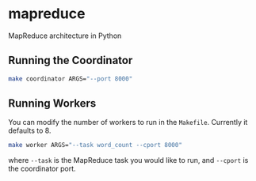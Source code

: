 # mapreduce

MapReduce architecture in Python

## Running the Coordinator

```bash
make coordinator ARGS="--port 8000"
```

## Running Workers

You can modify the number of workers to run in the `Makefile`. Currently it defaults to 8.

```bash
make worker ARGS="--task word_count --cport 8000"
```

where `--task` is the MapReduce task you would like to run, and `--cport` is the coordinator port.
